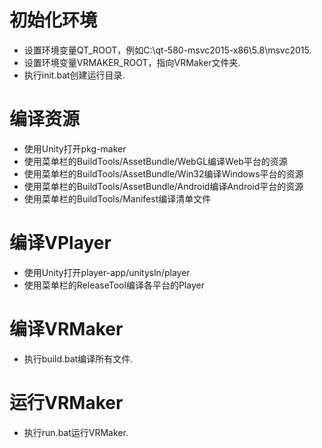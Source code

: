 # 初始化环境
- 设置环境变量QT_ROOT，例如C:\qt-580-msvc2015-x86\5.8\msvc2015.
- 设置环境变量VRMAKER_ROOT，指向VRMaker文件夹.
- 执行init.bat创建运行目录.

# 编译资源

- 使用Unity打开pkg-maker
- 使用菜单栏的BuildTools/AssetBundle/WebGL编译Web平台的资源
- 使用菜单栏的BuildTools/AssetBundle/Win32编译Windows平台的资源
- 使用菜单栏的BuildTools/AssetBundle/Android编译Android平台的资源
- 使用菜单栏的BuildTools/Manifest编译清单文件

# 编译VPlayer

- 使用Unity打开player-app/unitysln/player
- 使用菜单栏的ReleaseTool编译各平台的Player

# 编译VRMaker
- 执行build.bat编译所有文件.

# 运行VRMaker
- 执行run.bat运行VRMaker.


